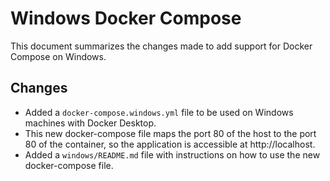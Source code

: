 # Windows Docker Compose

This document summarizes the changes made to add support for Docker Compose on Windows.

## Changes

- Added a `docker-compose.windows.yml` file to be used on Windows machines with Docker Desktop.
- This new docker-compose file maps the port 80 of the host to the port 80 of the container, so the application is accessible at http://localhost.
- Added a `windows/README.md` file with instructions on how to use the new docker-compose file.
